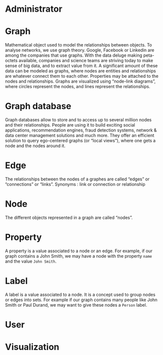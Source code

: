 # Administrator

# Graph
Mathematical object used to model the relationships between objects. To analyse networks, we use graph theory. Google, Facebook or Linkedin are among the companies that use graphs.
With the data deluge making peta-octets available, companies and science teams are striving today to make sense of big data, and to extract value from it. A significant amount of these data can be modeled as graphs, where nodes are entities and relationships are whatever connect them to each other. Properties may be attached to the nodes and relationships. Graphs are visualized using “node-link diagrams”, where circles represent the nodes, and lines represent the relationships.

# Graph database
Graph databases allow to store and to access up to several million nodes and their relationships. People are using it to build exciting social applications, recommendation engines, fraud detection systems, network & data center management solutions and much more. They offer an efficient solution to query ego-centered graphs (or “local views”), where one gets a node and the nodes around it.

# Edge
The relationships between the nodes of a graphes are called “edges” or “connections” or “links”.
Synonyms : link or connection or relationship

# Node
The different objects represented in a graph are called “nodes”.

# Property
A property is a value associated to a node or an edge. For example, if our graph contains a John Smith, we may have a node with the property ```name``` and the value ```John Smith```.

# Label
A label is a value associated to a node. It is a concept used to group nodes or edges into sets. For example if our graph contains many people like John Smith or Paul Durand, we may want to give these nodes a ```Person``` label.

# User

# Visualization